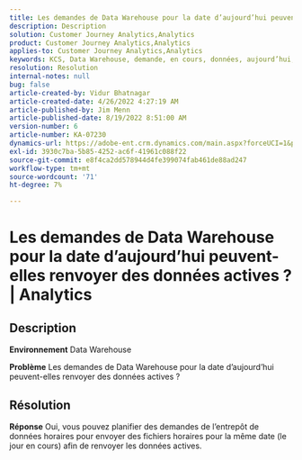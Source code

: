 ```yaml
---
title: Les demandes de Data Warehouse pour la date d’aujourd’hui peuvent-elles renvoyer des données actives ? | Analytics
description: Description
solution: Customer Journey Analytics,Analytics
product: Customer Journey Analytics,Analytics
applies-to: Customer Journey Analytics,Analytics
keywords: KCS, Data Warehouse, demande, en cours, données, aujourd’hui, date, Analytics
resolution: Resolution
internal-notes: null
bug: false
article-created-by: Vidur Bhatnagar
article-created-date: 4/26/2022 4:27:19 AM
article-published-by: Jim Menn
article-published-date: 8/19/2022 8:51:00 AM
version-number: 6
article-number: KA-07230
dynamics-url: https://adobe-ent.crm.dynamics.com/main.aspx?forceUCI=1&pagetype=entityrecord&etn=knowledgearticle&id=2f170927-19c5-ec11-a7b6-0022480a1004
exl-id: 3930c7ba-5b85-4252-ac6f-41961c088f22
source-git-commit: e8f4ca2dd578944d4fe399074fab461de88ad247
workflow-type: tm+mt
source-wordcount: '71'
ht-degree: 7%

---
```


# Les demandes de Data Warehouse pour la date d’aujourd’hui peuvent-elles renvoyer des données actives ? | Analytics

## Description


<b>Environnement</b>
Data Warehouse

<b>Problème</b>
Les demandes de Data Warehouse pour la date d’aujourd’hui peuvent-elles renvoyer des données actives ?


## Résolution


<b>Réponse</b>
Oui, vous pouvez planifier des demandes de l’entrepôt de données horaires pour envoyer des fichiers horaires pour la même date (le jour en cours) afin de renvoyer les données actives.
